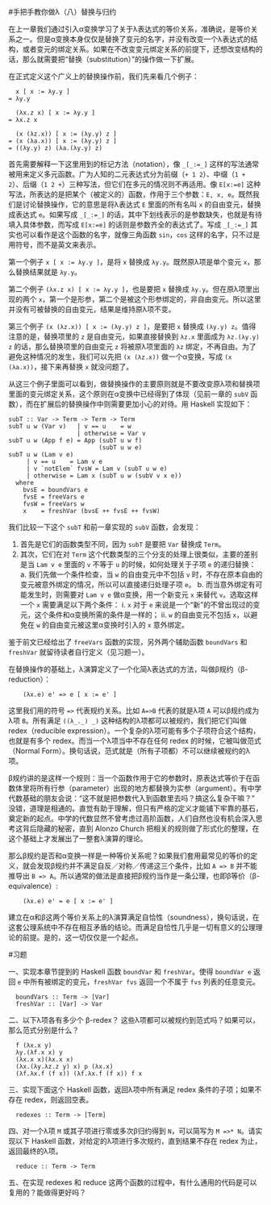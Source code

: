 #手把手教你做λ（八）替换与归约

在上一章我们通过引入α变换学习了关于λ表达式的等价关系，准确说，是等价关系之一。但是α变换本身仅仅是替换了变元的名字，并没有改变一个λ表达式的结构，或者变元的绑定关系。如果在不改变变元绑定关系的前提下，还想改变结构的话，那么就需要把“替换（substitution）”的操作做一下扩展。

在正式定义这个广义上的替换操作前，我们先来看几个例子：

      x [ x := λy.y ] 
    = λy.y

      (λx.z x) [ x := λy.y ] 
    = λx.z x

      (x (λz.x)) [ x := (λy.y) z ] 
    = (x (λa.x)) [ x := (λy.y) z ] 
    = ((λy.y) z) (λa.(λy.y) z)

首先需要解释一下这里用到的标记方法（notation），像 `_[_:=_]` 这样的写法通常被用来定义多元函数。广为人知的二元表达式分为前缀（`+ 1 2`）、中缀（`1 + 2`）、后缀（`1 2 +`）三种写法，但它们在多元的情况则不再适用。像 `E[x:=e]` 这种写法，所表达的是把某个（被定义的）函数，作用于三个参数：`E, x, e`。既然我们是讨论替换操作，它的意思是将λ表达式 `E` 里面的所有名叫 `x` 的自由变元，替换成表达式 `e`。如果写成 `_[_:=_]` 的话，其中下划线表示的是参数缺失，也就是有待填入具体参数，而写成 `E[x:=e]` 的话则是参数齐全的表达式了。写成 `_[_:=_]` 其实也可以看作是这个函数的名字，就像三角函数 `sin`，`cos` 这样的名字，只不过是用符号，而不是英文来表示。

第一个例子 `x [ x := λy.y ]`，是将 `x` 替换成 `λy.y`。既然原λ项是单个变元 `x`，那么替换结果就是 `λy.y`。

第二个例子 `(λx.z x) [ x := λy.y ]`，也是要把 `x` 替换成 `λy.y`。但在原λ项里出现的两个 `x`，第一个是形参，第二个是被这个形参绑定的，非自由变元。所以这里并没有可被替换的自由变元，结果是维持原λ项不变。

第三个例子 `(x (λz.x)) [ x := (λy.y) z ]`，是要把 `x` 替换成 `(λy.y) z`。值得注意的是，替换项里的 `z` 是自由变元，如果直接替换到 `λz.x` 里面成为 `λz.(λy.y) z` 的话，那么替换项里的自由变元 `z` 将被原λ项里面的 `λz` 绑定，不再自由。为了避免这种情况的发生，我们可以先把 `(x (λz.x))` 做一个α变换，写成 `(x (λa.x))`，接下来再替换 `x` 就没问题了。

从这三个例子里面可以看到，做替换操作的主要原则就是不要改变原λ项和替换项里面的变元绑定关系，这个原则在α变换中已经得到了体现（见前一章的 `subV` 函数），而在扩展后的替换操作中则需要更加小心的对待。用 Haskell 实现如下：

    subT :: Var -> Term -> Term -> Term
    subT u w (Var v)   | v == u    = w
                       | otherwise = Var v
    subT u w (App f e) = App (subT u w f) 
                             (subT u w e)
    subT u w (Lam v e)
         | v == u    = Lam v e
         | v `notElem` fvsW = Lam v (subT u w e)
         | otherwise = Lam x (subT u w (subV v x e))
      where
        bvsE = boundVars e
        fvsE = freeVars e
        fvsW = freeVars w
        x    = freshVar (bvsE ++ fvsE ++ fvsW)

我们比较一下这个 `subT` 和前一章实现的 `subV` 函数，会发现：

1. 首先是它们的函数类型不同，因为 `subT` 是要把 `Var` 替换成 `Term`。
2. 其次，它们在对 `Term` 这个代数类型的三个分支的处理上很类似，主要的差别是当 `Lam v e` 里面的 `v` 不等于 `u` 的时候，如何处理关于子项 `e` 的递归替换：
    a. 我们先做一个条件检查，当 `w` 的自由变元中不包括 `v` 时，不存在原本自由的变元被意外绑定的情况，所以可以直接递归处理子项 `e`。
    b. 而当意外绑定有可能发生时，则需要对 `Lam v e` 做α变换，用一个新变元 `x` 来替代 `v`。选取这样一个 `x` 需要满足以下两个条件：
        i. `x` 对于 `e` 来说是一个“新”的不曾出现过的变元，这个条件和α变换所需的条件是一样的；
        ii. `w` 的自由变元不包括 `x`，以避免在 `w` 的自由变元被这里α变换时引入的 `x` 意外绑定。

鉴于前文已经给出了 `freeVars` 函数的实现，另外两个辅助函数 `boundVars` 和 `freshVar` 就留待读者自行定义（见习题一）。  

在替换操作的基础上，λ演算定义了一个化简λ表达式的方法，叫做β规约（β-reduction）：

        (λx.e) e' => e [ x := e' ]

这里我们用的符号 `=>` 代表规约关系。比如 `A=>B` 代表的就是λ项 `A` 可以β规约成为λ项 `B`。所有满足 `((λ_._) _)` 这种结构的λ项都可以被规约，我们把它们叫做 redex（reducible expression）。一个复杂的λ项可能有多个子项符合这个结构，也就是有多个 redex。而当一个λ项当中不存在任何 redex 的时候，它被叫做范式（Normal Form）。换句话说，范式就是（所有子项都）不可以继续被规约的λ项。

β规约讲的是这样一个规则：当一个函数作用于它的参数时，原表达式等价于在函数体里将所有行参（parameter）出现的地方都替换为实参（argument）。有中学代数基础的朋友会说：“这不就是把参数代入到函数里去吗？搞这么复杂干嘛？” 没错，道理是相通的。直觉有助于理解，但只有严格的定义才能铺下牢靠的基石，奠定新的起点。中学的代数显然不曾考虑过高阶函数，人们自然也没有机会深入思考这背后隐藏的秘密，直到 Alonzo Church 把相关的规则做了形式化的整理，在这个基础上才发展出了一整套λ演算的理论。

那么β规约是否和α变换一样是一种等价关系呢？如果我们套用最常见的等价的定义，就会发现β规约并不满足自反／对称／传递这三个条件，比如 `A => B` 并不能推导出 `B => A`。所以通常的做法是直接把β规约当作是一条公理，也即β等价（β-equivalence）:

        (λx.e) e' = e [ x := e' ]

建立在α和β这两个等价关系上的λ演算满足自恰性（soundness），换句话说，在这套公理系统中不存在相互矛盾的结论。而满足自恰性几乎是一切有意义的公理理论的前提。是的，这一切仅仅是一个起点。


#习题


一、实现本章节提到的 Haskell 函数 `boundVar` 和 `freshVar`。使得 `boundVar e` 返回 `e` 中所有被绑定的变元，`freshVar fvs` 返回一个不属于 `fvs` 列表的任意变元。

      boundVars :: Term -> [Var]
      freshVar :: [Var] -> Var

二、以下λ项各有多少个 β-redex？ 这些λ项都可以被规约到范式吗？如果可以，那么范式分别是什么？

      f (λx.x y) 
      λy.(λf.x x) y 
      (λx.x x)(λx.x x) 
      (λx.(λy.λz.z y) x) p (λx.x) 
      (λf.λx.f (f x)) (λf.λx.f (f x)) f x

三、实现下面这个 Haskell 函数，返回λ项中所有满足 redex 条件的子项；如果不存在 redex，则返回空表。

      redexes :: Term -> [Term]

四、对一个λ项 `M` 或其子项进行零或多次β归约得到 `N`，可以简写为 `M =>* N`。请实现以下 Haskell 函数，对给定的λ项进行多次规约，直到结果不存在 redex 为止，返回最终的λ项。

      reduce :: Term -> Term

五、在实现 redexes 和 reduce 这两个函数的过程中，有什么通用的代码是可以复用的？能做得更好吗？

